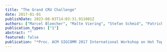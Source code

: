 ```yaml
---
title: "The Grand CRU Challenge"
date: 2017-01-01
publishDate: 2023-08-03T14:03:31.911001Z
authors: ["Marcel Bloecher", "Malte Viering", "Stefan Schmid", "Patrick Eugster"]
publication_types: ["1"]
abstract: ""
featured: false
publication: "*Proc. ACM SIGCOMM 2017 International Workshop on Hot Topics in Container Networking and Networked Systems (HotConNet)*"
---
```


